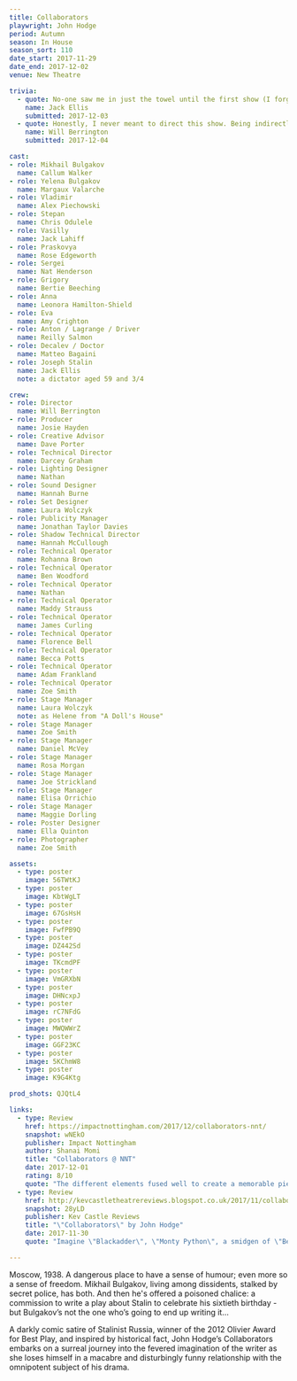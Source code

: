 ```yaml
---
title: Collaborators
playwright: John Hodge
period: Autumn
season: In House
season_sort: 110
date_start: 2017-11-29
date_end: 2017-12-02
venue: New Theatre

trivia:
  - quote: No-one saw me in just the towel until the first show (I forgot to bring it to the dress run)
    name: Jack Ellis
    submitted: 2017-12-03
  - quote: Honestly, I never meant to direct this show. Being indirectly forced to direct a show about being forced to write a show might be the single most ironic thing that's ever happened to me.
    name: Will Berrington
    submitted: 2017-12-04

cast:
- role: Mikhail Bulgakov
  name: Callum Walker
- role: Yelena Bulgakov
  name: Margaux Valarche
- role: Vladimir
  name: Alex Piechowski
- role: Stepan
  name: Chris Odulele
- role: Vasilly
  name: Jack Lahiff
- role: Praskovya
  name: Rose Edgeworth
- role: Sergei
  name: Nat Henderson
- role: Grigory
  name: Bertie Beeching
- role: Anna
  name: Leonora Hamilton-Shield
- role: Eva
  name: Amy Crighton
- role: Anton / Lagrange / Driver
  name: Reilly Salmon
- role: Decalev / Doctor
  name: Matteo Bagaini
- role: Joseph Stalin
  name: Jack Ellis
  note: a dictator aged 59 and 3/4

crew:
- role: Director
  name: Will Berrington
- role: Producer
  name: Josie Hayden
- role: Creative Advisor
  name: Dave Porter
- role: Technical Director
  name: Darcey Graham
- role: Lighting Designer
  name: Nathan
- role: Sound Designer
  name: Hannah Burne
- role: Set Designer
  name: Laura Wolczyk
- role: Publicity Manager
  name: Jonathan Taylor Davies
- role: Shadow Technical Director
  name: Hannah McCullough
- role: Technical Operator
  name: Rohanna Brown
- role: Technical Operator
  name: Ben Woodford
- role: Technical Operator
  name: Nathan
- role: Technical Operator
  name: Maddy Strauss
- role: Technical Operator
  name: James Curling
- role: Technical Operator
  name: Florence Bell
- role: Technical Operator
  name: Becca Potts
- role: Technical Operator
  name: Adam Frankland
- role: Technical Operator
  name: Zoe Smith
- role: Stage Manager
  name: Laura Wolczyk
  note: as Helene from "A Doll's House"
- role: Stage Manager
  name: Zoe Smith
- role: Stage Manager
  name: Daniel McVey
- role: Stage Manager
  name: Rosa Morgan
- role: Stage Manager
  name: Joe Strickland
- role: Stage Manager
  name: Elisa Orrichio
- role: Stage Manager
  name: Maggie Dorling
- role: Poster Designer
  name: Ella Quinton
- role: Photographer
  name: Zoe Smith

assets:
  - type: poster
    image: 56TWtKJ
  - type: poster
    image: KbtWgLT
  - type: poster
    image: 67GsHsH 
  - type: poster
    image: FwfPB9Q
  - type: poster
    image: DZ442Sd
  - type: poster
    image: TKcmdPF
  - type: poster
    image: VmGRXbN
  - type: poster
    image: DHNcxpJ
  - type: poster
    image: rC7NFdG
  - type: poster
    image: MWQWWrZ
  - type: poster
    image: GGF23KC
  - type: poster
    image: 5KChmW8
  - type: poster
    image: K9G4Ktg

prod_shots: QJQtL4

links:
  - type: Review
    href: https://impactnottingham.com/2017/12/collaborators-nnt/
    snapshot: wNEkO
    publisher: Impact Nottingham
    author: Shanai Momi
    title: "Collaborators @ NNT"
    date: 2017-12-01
    rating: 8/10
    quote: "The different elements fused well to create a memorable piece, amplified by the convincing performances and dedication to the role by each cast member."
  - type: Review
    href: http://kevcastletheatrereviews.blogspot.co.uk/2017/11/collaborators-by-john-hodge-nottingham.html
    snapshot: 28yLD
    publisher: Kev Castle Reviews
    title: "\"Collaborators\" by John Hodge"
    date: 2017-11-30
    quote: "Imagine \"Blackadder\", \"Monty Python\", a smidgen of \"Benny Hill\", \"The Young Ones\" and you'll get the idea of the style of comedy. At times anarchic, but always a lorra lorra laffs."

---
```


Moscow, 1938. A dangerous place to have a sense of humour; even more so a sense of freedom. Mikhail Bulgakov, living among dissidents, stalked by secret police, has both. And then he's offered a poisoned chalice: a commission to write a play about Stalin to celebrate his sixtieth birthday - but Bulgakov’s not the one who’s going to end up writing it…

A darkly comic satire of Stalinist Russia, winner of the 2012 Olivier Award for Best Play, and inspired by historical fact, John Hodge’s Collaborators embarks on a surreal journey into the fevered imagination of the writer as she loses himself in a macabre and disturbingly funny relationship with the omnipotent subject of his drama.
